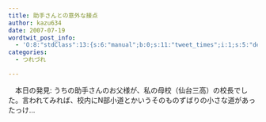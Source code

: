 ```yaml
---
title: 助手さんとの意外な接点
author: kazu634
date: 2007-07-19
wordtwit_post_info:
  - 'O:8:"stdClass":13:{s:6:"manual";b:0;s:11:"tweet_times";i:1;s:5:"delay";i:0;s:7:"enabled";i:1;s:10:"separation";s:2:"60";s:7:"version";s:3:"3.7";s:14:"tweet_template";b:0;s:6:"status";i:2;s:6:"result";a:0:{}s:13:"tweet_counter";i:2;s:13:"tweet_log_ids";a:1:{i:0;i:3061;}s:9:"hash_tags";a:0:{}s:8:"accounts";a:1:{i:0;s:7:"kazu634";}}'
categories:
  - つれづれ

---
```

<div class="section">
<p>
    　本日の発見: うちの助手さんのお父様が、私の母校（仙台三高）の校長でした。言われてみれば、校内にN部小道とかいうそのものずばりの小さな道があったっけ…
</p>
</div>
